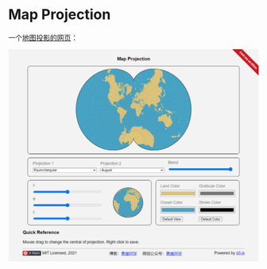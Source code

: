 # Map Projection

一个[地图投影的网页](https://qingyaya.gitee.io/mapprojection)：

<img align="center" width="800" src="./pics/shot.png">
